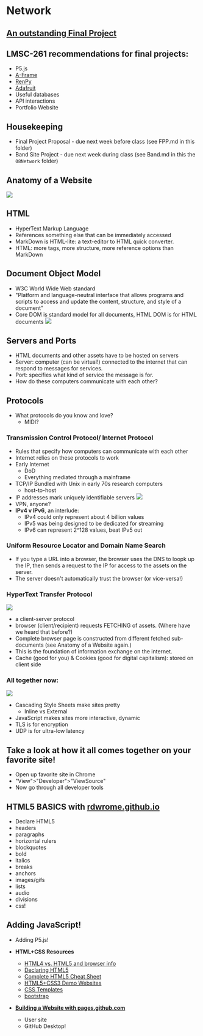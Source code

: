 # Network

## [An outstanding Final Project](https://dylanever.itch.io/ibi)

## LMSC-261 recommendations for final projects:
  - P5.js
  - [A-Frame](https://aframe.io/)
  - [RenPy](https://www.renpy.org/)
  - [Adafruit](https://www.adafruit.com/)
  - Useful databases
  - API interactions
  - Portfolio Website

## Housekeeping
  - Final Project Proposal - due next week before class (see FPP.md in this folder)
  - Band Site Project - due next week during class (see Band.md in this the `08Network` folder)

## Anatomy of a Website
![](img/anatomyofsite.png)

## HTML
- HyperText Markup Language
- References something else that can be immediately accessed
- MarkDown is HTML-lite: a text-editor to HTML quick converter.
- HTML: more tags, more structure, more reference options than MarkDown

## Document Object Model
- W3C World Wide Web standard
- "Platform and language-neutral interface that allows programs and scripts to access and update the content, structure, and style of a document"
- Core DOM is standard model for all documents, HTML DOM is for HTML documents
![](img/DOM.png)

## Servers and Ports
- HTML documents and other assets have to be hosted on servers
- Server: computer (can be virtual!) connected to the internet that can respond to messages for services.
- Port: specifies what kind of service the message is for.
- How do these computers communicate with each other?

## Protocols
- What protocols do you know and love?
  - MIDI?

### Transmission Control Protocol/ Internet Protocol
  - Rules that specify how computers can communicate with each other
  - Internet relies on these protocols to work
  - Early Internet
    - DoD
    - Everything mediated through a mainframe
  - TCP/IP Bundled with Unix in early 70s research computers
    - host-to-host
  - IP addresses mark uniquely identifiable servers
  ![](img/snail.png)
  - VPN, anyone?
  - **IPv4 v IPv6**, an interlude:
    - IPv4 could only represent about 4 billion values
    - IPv5 was being designed to be dedicated for streaming
    - IPv6 can represent 2^128 values, beat IPv5 out

### Uniform Resource Locator and Domain Name Search
  - If you type a URL into a browser, the browser uses the DNS to loopk up the IP, then sends a request to the IP for access to the assets on the server.
  - The server doesn't automatically trust the browser (or vice-versa!)

### HyperText Transfer Protocol
![](img/clientproxy.png)
  - a client-server protocol
  - browser (client/recipient) requests FETCHING of assets. (Where have we heard that before?)
  - Complete browser page is constructed from different fetched sub-documents (see Anatomy of a Website again.)
  - This is the foundation of information exchange on the internet.
  - Cache (good for you) & Cookies (good for digital capitalism): stored on client side

### All together now:
![](img/languages.png)
  - Cascading Style Sheets make sites pretty
    - Inline vs External
  - JavaScript makes sites more interactive, dynamic
  - TLS is for encryption
  - UDP is for ultra-low latency

## Take a look at how it all comes together on your favorite site!
- Open up favorite site in Chrome
- "View">"Developer">"ViewSource"
- Now go through all developer tools

## HTML5 BASICS with [rdwrome.github.io](https://rdwrome.github.io/)
  - Declare HTML5
  - headers
  - paragraphs
  - horizontal rulers
  - blockquotes
  - bold
  - italics
  - breaks
  - anchors
  - images/gifs
  - lists
  - audio
  - divisions
  - css!

## Adding JavaScript!
- Adding P5.js!

- **HTML+CSS Resources**
	- [HTML4 vs. HTML5 and browser info](https://www.wpkube.com/html5-cheat-sheet/)
	- [Declaring HTML5](https://developer.mozilla.org/en-US/docs/Web/Guide/HTML/HTML5/Introduction_to_HTML5)
	- [Complete HTML5 Cheat Sheet](https://websitesetup.org/wp-content/uploads/2019/08/HTML-CHEAT-SHEET.png)
	- [HTML5+CSS3 Demo Websites](https://html5up.net/)
	- [CSS Templates](https://www.w3schools.com/css/)
	- [bootstrap](https://getbootstrap.com/docs/4.3/getting-started/contents/#css-files)

- **[Building a Website with pages.github.com](https://pages.github.com/)**
	- User site
	- GitHub Desktop!
